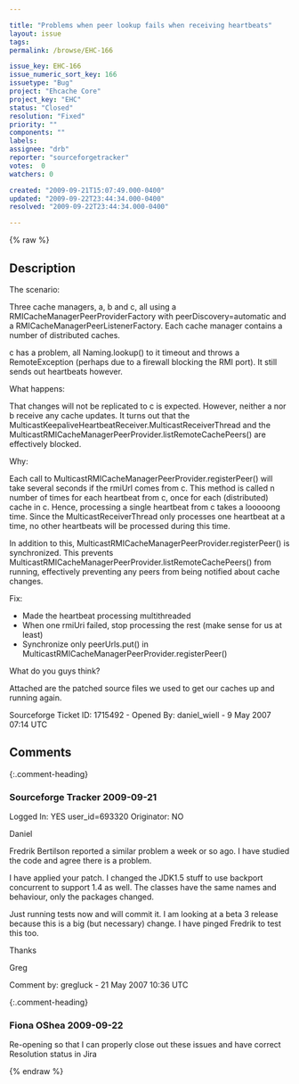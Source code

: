 ```yaml
---

title: "Problems when peer lookup fails when receiving heartbeats"
layout: issue
tags: 
permalink: /browse/EHC-166

issue_key: EHC-166
issue_numeric_sort_key: 166
issuetype: "Bug"
project: "Ehcache Core"
project_key: "EHC"
status: "Closed"
resolution: "Fixed"
priority: ""
components: ""
labels: 
assignee: "drb"
reporter: "sourceforgetracker"
votes:  0
watchers: 0

created: "2009-09-21T15:07:49.000-0400"
updated: "2009-09-22T23:44:34.000-0400"
resolved: "2009-09-22T23:44:34.000-0400"

---
```




{% raw %}



## Description

<div markdown="1" class="description">

The scenario:

Three cache managers, a, b and c, all using a RMICacheManagerPeerProviderFactory with peerDiscovery=automatic and a RMICacheManagerPeerListenerFactory. Each cache manager contains a number of distributed caches.

c has a problem, all Naming.lookup() to it timeout and throws a RemoteException (perhaps due to a firewall blocking the RMI port). It still sends out heartbeats however.

What happens:

That changes will not be replicated to c is expected. However, neither a nor b receive any cache updates. It turns out that the MulticastKeepaliveHeartbeatReceiver.MulticastReceiverThread and the MulticastRMICacheManagerPeerProvider.listRemoteCachePeers() are effectively blocked. 

Why:

Each call to MulticastRMICacheManagerPeerProvider.registerPeer() will take several seconds if the rmiUrl comes from c. This method is called n number of times for each heartbeat from c, once for each (distributed) cache in c. Hence, processing a single heartbeat from c takes a looooong time. Since the MulticastReceiverThread only processes one heartbeat at a time, no other heartbeats will be processed during this time.

In addition to this, MulticastRMICacheManagerPeerProvider.registerPeer() is synchronized. This prevents MulticastRMICacheManagerPeerProvider.listRemoteCachePeers() from running, effectively preventing any peers from being notified about cache changes.

Fix:

- Made the heartbeat processing multithreaded
- When one rmiUri failed, stop processing the rest (make sense for us at least)
- Synchronize only peerUrls.put() in MulticastRMICacheManagerPeerProvider.registerPeer()

What do you guys think?

Attached are the patched source files we used to get our caches up and running again.

Sourceforge Ticket ID: 1715492 - Opened By: daniel\_wiell - 9 May 2007 07:14 UTC

</div>

## Comments


{:.comment-heading}
### **Sourceforge Tracker** <span class="date">2009-09-21</span>

<div markdown="1" class="comment">

Logged In: YES 
user\_id=693320
Originator: NO

Daniel

Fredrik Bertilson reported a similar problem a week or so ago. I have studied the code and agree there is a problem. 

I have applied your patch. I changed the JDK1.5 stuff to use backport concurrent to support 1.4 as well. The classes have the same names and behaviour, only the packages changed.

Just running tests now and will commit it. I am looking at a beta 3 release because this is a big (but necessary) change. I have pinged Fredrik to test this too.

Thanks 

Greg

Comment by: gregluck - 21 May 2007 10:36 UTC

</div>


{:.comment-heading}
### **Fiona OShea** <span class="date">2009-09-22</span>

<div markdown="1" class="comment">

Re-opening so that I can properly close out these issues and have correct Resolution status in Jira

</div>



{% endraw %}

